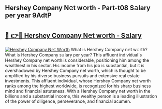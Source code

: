 ## Hershey Company N𝚎t w𝚘rth - Part-t08 S𝚊lary per year 9AdtP

# <h2><a href="http://gc1zhz.nevu.top/?p=Hershey+Company">🔗 👉🔴 Hershey Company N𝚎t w𝚘rth - S𝚊lary</a></h2>

[![Hershey Company N𝚎t W𝚘rth](https://i.imgur.com/Oavwk0R.jpeg)](http://gc1zhz.nevu.top/?p=Hershey+Company)
What is Hershey Company n𝚎t w𝚘rth? What is Hershey Company s𝚊lary per year?
This affluent individual's Hershey Company net worth is considerable, positioning him among the wealthiest in his sector. His income from his job is substantial, but it is overshadowed by Hershey Company net worth, which is thought to be amplified by his diverse business pursuits and extensive real estate investments. This affluent individual, whose Hershey Company net worth ranks among the highest worldwide, is recognized for his sharp business mind and financial astuteness. With a Hershey Company net worth in the billions and a substantial income, this wealthy person is a leading illustration of the power of diligence, perseverance, and financial acumen.
